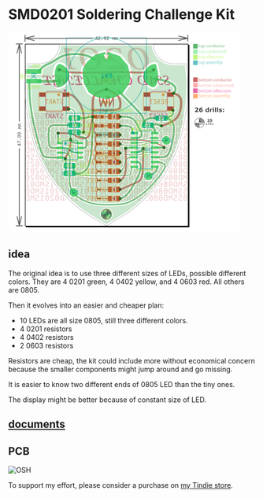 # SMD0201 Soldering Challenge Kit

![SMD0201 Rendering](https://github.com/nwmaker/smd0201/blob/master/docs/smd0201.png)

## idea

The original idea is to use three different sizes of LEDs, possible different colors. They are 4 0201 green, 4 0402 yellow, and 4 0603 red. All others are 0805.

Then it evolves into an easier and cheaper plan:
* 10 LEDs are all size 0805, still three different colors.
* 4 0201 resistors
* 4 0402 resistors
* 2 0603 resistors

Resistors are cheap, the kit could include more without economical concern because the smaller components might jump around and go missing.

It is easier to know two different ends of 0805 LED than the tiny ones.

The display might be better because of constant size of LED.

## [documents](https://github.com/nwmaker/smd0201/blob/master/docs)

## PCB

![OSH](https://github.com/nwmaker/wearable-bear/blob/master/docs/smd0201_pcb.png)

To support my effort, please consider a purchase on [my Tindie store](https://www.tindie.com/products/nwmaker/smd-0201-soldering-challenge/).


